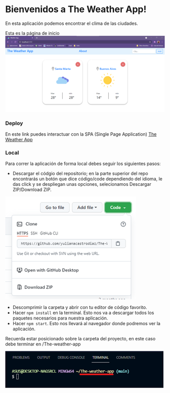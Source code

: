 # Bienvenidos a The Weather App!


En esta aplicación podemos encontrar el clima de las ciudades.

Esta es la página de inicio
![homepage](./img/home.png)

### Deploy
En este link puedes interactuar con la SPA (Single Page Application) [The Weather App](https://the-weather-app-fazt.herokuapp.com/)

### Local
Para correr la aplicación de forma local debes seguir los siguientes pasos:

- Descargar el códgio del repositorio; en la parte superior del repo encontrarás un botón que dice código/code dependiendo del idioma, le das click y se despliegan unas opciones, selecionamos Descargar ZIP/Download ZIP.

![Code](./img/Downloadcode.png)

- Descomprimir la carpeta y abrir con tu editor de código favorito.
- Hacer `npm install` en la terminal. Esto nos va a descargar todos los paquetes necesarios para nuestra aplicación.
- Hacer `npm start`. Esto nos llevará al navegador donde podremos ver la aplicación.

Recuerda estar posicionado sobre la carpeta del proyecto, en este caso debe terminar en /The-weather-app

![carpeta](./img/Carpeta.png)
